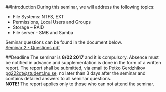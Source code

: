 ##Introduction
During this seminar, we will address the following topics:

* File Systems: NTFS, EXT
* Permissions, Local Users and Groups
* Storage – RAID
* File server - SMB and Samba

Seminar questions can be found in the document below. <br />
[Seminar 2 - Questions.pdf](https://github.com/1DV020/Seminar/raw/master/Seminar%202/Seminar_2.pdf)

##Deadline
The seminar is **8/02 2017** and it is compulsory.
Absence must be notified in advance and supplementation is done in the form of a written report. The report shall be submitted, via email to Petko Gerdzhikov <pg222dt@student.lnu.se>, no later than 3 days after the seminar and contains detailed answers to all seminar questions. <br />
**NOTE!** The report applies only to those who can not attend the seminar.
